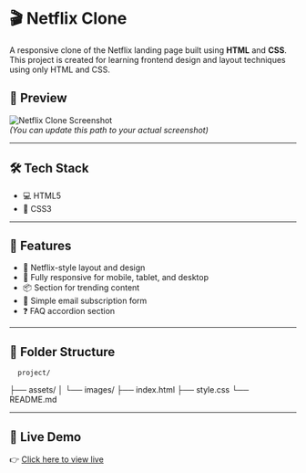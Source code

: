 # 🎬 Netflix Clone

A responsive clone of the Netflix landing page built using **HTML** and **CSS**.
This project is created for learning frontend design and layout techniques using only HTML and CSS.

## 📸 Preview

![Netflix Clone Screenshot](assets/images/screenshot.png)  
*(You can update this path to your actual screenshot)*

---

## 🛠️ Tech Stack

- 💻 HTML5
- 🎨 CSS3

---

## 🚀 Features

- 🎥 Netflix-style layout and design
- 📱 Fully responsive for mobile, tablet, and desktop
- 📦 Section for trending content
- 📧 Simple email subscription form
- ❓ FAQ accordion section

---

## 📂 Folder Structure
      project/
├── assets/
│ └── images/
├── index.html
├── style.css
└── README.md


---

## 📌 Live Demo

👉 [Click here to view live](https://your-live-link.netlify.app)  


